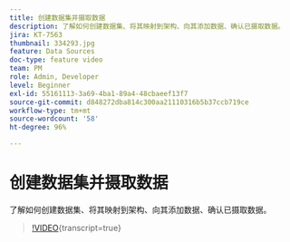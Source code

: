 ```yaml
---
title: 创建数据集并摄取数据
description: 了解如何创建数据集、将其映射到架构、向其添加数据、确认已摄取数据。
jira: KT-7563
thumbnail: 334293.jpg
feature: Data Sources
doc-type: feature video
team: PM
role: Admin, Developer
level: Beginner
exl-id: 55161113-3a69-4ba1-89a4-48cbaeef13f7
source-git-commit: d848272dba814c300aa21110316b5b37ccb719ce
workflow-type: tm+mt
source-wordcount: '58'
ht-degree: 96%

---
```


# 创建数据集并摄取数据

了解如何创建数据集、将其映射到架构、向其添加数据、确认已摄取数据。

>[!VIDEO](https://video.tv.adobe.com/v/334293?quality=12&learn=on){transcript=true}
